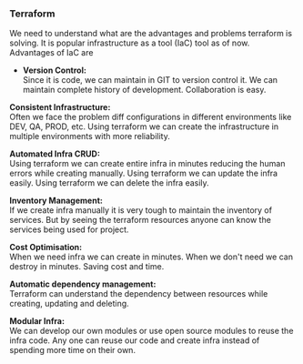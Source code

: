 ### Terraform

We need to understand what are the advantages and problems terraform is solving. It is popular infrastructure as a tool (IaC) tool as of now. Advantages of IaC are

* **Version Control:** <br />
    Since it is code, we can maintain in GIT to version control it. We can maintain complete history of development. Collaboration is easy.
 
**Consistent Infrastructure:** <br />
    Often we face the problem diff configurations in different environments like DEV, QA, PROD, etc. Using terraform we can create the infrastructure in multiple environments with more reliability.

**Automated Infra CRUD:** <br />
    Using terraform we can create entire infra in minutes reducing the human errors while creating manually.
    Using terraform we can update the infra easily.
    Using terraform we can delete the infra easily.

**Inventory Management:** <br />
    If we create infra manually it is very tough to maintain the inventory of services. But by seeing the terraform resources anyone can know the services being used for project.

**Cost Optimisation:** <br />
    When we need infra we can create in minutes. When we don't need we can destroy in minutes. Saving cost and time.

**Automatic dependency management:** <br />
    Terraform can understand the dependency between resources while creating, updating and deleting.

**Modular Infra:** <br />
    We can develop our own modules or use open source modules to reuse the infra code. Any one can reuse our code and create infra instead of spending more time on their own.


